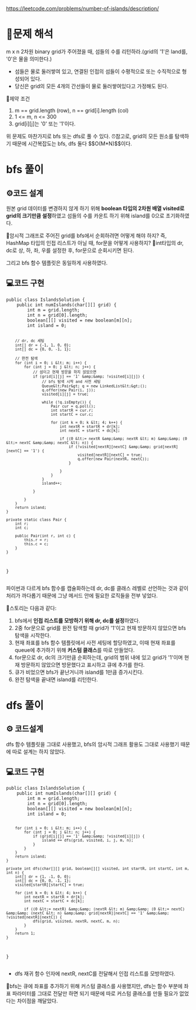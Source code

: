 <p><a href="https://leetcode.com/problems/number-of-islands/description/">https://leetcode.com/problems/number-of-islands/description/</a></p>
<h1 id="📜문제-해석">📜문제 해석</h1>
<p>m x n 2차원 binary grid가 주어졌을 때, 섬들의 수를 리턴하라.(grid의 '1'은 land를, '0'은 물을 의미한다.)</p>
<ul>
<li>섬들은 물로 둘러쌓여 있고, 연결된 인접의 섬들이 수평적으로 또는 수직적으로 형성되어 있다.</li>
<li>당신은 grid의 모든 4개의 간선들이 물로 둘러쌓여있다고 가정해도 된다.</li>
</ul>
<p>🚧제약 조건</p>
<ol>
<li>m == grid.length (row), n == grid[i].length (col)</li>
<li>1 &lt;= m, n &lt;= 300</li>
<li>grid[i][j]는 '0' 또는 '1'이다.</li>
</ol>
<p>위 문제도 마찬가지로 bfs 또는 dfs로 풀 수 있다.
⏰참고로, grid의 모든 원소를 탐색하기 때문에 시간복잡도는 bfs, dfs 둘다 $$O(M*N)$$이다.</p>
<h1 id="bfs-풀이">bfs 풀이</h1>
<h2 id="⚙️코드-설계">⚙️코드 설계</h2>
<p>원본 grid 데이터를 변경하지 않게 하기 위해 <strong>boolean 타입의 2차원 배열 visited로 grid의 크기만큼 설정</strong>하였고 섬들의 수를 카운트 하기 위해 island를 0으로 초기화하였다.</p>
<p>🤔암시적 그래프로 주어진 grid를 bfs에서 순회하려면 어떻게 해야 하지? 즉, HashMap 타입의 인접 리스트가 아닐 때, for문을 어떻게 사용하지?
🔨int타입의 dr, dc로 상, 하, 좌, 우를 설정한 후, for문으로 순회시키면 된다.</p>
<p>그리고 bfs 함수 템플릿은 동일하게 사용하였다.</p>
<h2 id="💻코드-구현">💻코드 구현</h2>
<pre><code class="language-java">public class IslandsSolution {
    public int numIslands(char[][] grid) {
        int m = grid.length;
        int n = grid[0].length;
        boolean[][] visited = new boolean[m][n];
        int island = 0;

        // dr, dc 세팅
        int[] dr = {-1, 1, 0, 0};
        int[] dc = {0, 0, -1, 1};

        // 완전 탐색
        for (int i = 0; i &lt; m; i++) {
            for (int j = 0; j &lt; n; j++) {
                // 섬이고 현재 방문을 하지 않았으면
                if (grid[i][j] == '1' &amp;&amp; !visited[i][j]) {
                    // bfs 탐색 시작 and 사전 세팅
                    Queue&lt;Pair&gt; q = new LinkedList&lt;&gt;();
                    q.offer(new Pair(i, j));
                    visited[i][j] = true;

                    while (!q.isEmpty()) {
                        Pair cur = q.poll();
                        int startR = cur.r;
                        int startC = cur.c;

                        for (int k = 0; k &lt; 4; k++) {
                            int nextR = startR + dr[k];
                            int nextC = startC + dc[k];

                            if ((0 &lt;= nextR &amp;&amp; nextR &lt; m) &amp;&amp; (0 &lt;= nextC &amp;&amp; nextC &lt; n)) {
                                if (!visited[nextR][nextC] &amp;&amp; grid[nextR][nextC] == '1') {
                                    visited[nextR][nextC] = true;
                                    q.offer(new Pair(nextR, nextC));
                                }

                            }
                        }
                    }
                    island++;

                }

            }
        }
        return island;
    }

    private static class Pair {
        int r;
        int c;

        public Pair(int r, int c) {
            this.r = r;
            this.c = c;
        }
    }

}</code></pre>
<p>파이썬과 다르게 bfs 함수를 캡슐화하는데 dr, dc를 클래스 레벨로 선언하는 것과 같이 처리가 까다롭기 때문에 그냥 메서드 안에 필요한 로직들을 전부 넣었다.</p>
<p>📖스토리는 다음과 같다:</p>
<ol>
<li>bfs에서 <strong>인접 리스트를 모방하기 위해 dr, dc를 설정</strong>하였다.</li>
<li>2중 for문으로 grid를 완전 탐색할 때 grid가 '1'이고 현재 방문하지 않았으면 bfs 탐색을 시작한다.</li>
<li>현재 좌표를 bfs 함수 템플릿에서 사전 세팅에 할당하였고, 이때 현재 좌표를 queue에 추가하기 위해 <strong>커스텀 클래스</strong>를 따로 만들었다.</li>
<li>for문으로 dr, dc의 크기만큼 순회하는데, grid의 범위 내에 있고 grid가 '1'이며 현재 방문하지 않았으면 방문했다고 표시하고 큐에 추가를 한다.</li>
<li>큐가 비었으면 bfs가 끝난거니까 island를 1만큼 증가시킨다.</li>
<li>완전 탐색을 끝내면 island를 리턴한다.</li>
</ol>
<h1 id="dfs-풀이">dfs 풀이</h1>
<h2 id="⚙️-코드설계">⚙️ 코드설계</h2>
<p>dfs 함수 템플릿을 그대로 사용했고, bfs의 암시적 그래프 활용도 그대로 사용했기 때문에 따로 설계는 하지 않았다.</p>
<h2 id="💻코드-구현-1">💻코드 구현</h2>
<pre><code class="language-java">public class IslandsSolution {
    public int numIslands(char[][] grid) {
        int m = grid.length;
        int n = grid[0].length;
        boolean[][] visited = new boolean[m][n];
        int island = 0;

        for (int i = 0; i &lt; m; i++) {
            for (int j = 0; j &lt; n; j++) {
                if (grid[i][j] == '1' &amp;&amp; !visited[i][j]) {
                    island += dfs(grid, visited, i, j, m, n);
                }
            }
        }
        return island;
    }

    private int dfs(char[][] grid, boolean[][] visited, int startR, int startC, int m, int n) {
        int[] dr = {1, -1, 0, 0};
        int[] dc = {0, 0, -1, 1};
        visited[startR][startC] = true;

        for (int k = 0; k &lt; 4; k++) {
            int nextR = startR + dr[k];
            int nextC = startC + dc[k];

            if ((0 &lt;= nextR) &amp;&amp; (nextR &lt; m) &amp;&amp; (0 &lt;= nextC) &amp;&amp; (nextC &lt; n) &amp;&amp; grid[nextR][nextC] == '1' &amp;&amp; !visited[nextR][nextC]) {
                dfs(grid, visited, nextR, nextC, m, n);
            }
        }
        return 1;
    }

}</code></pre>
<ul>
<li>dfs 재귀 함수 인자에 nextR, nextC를 전달해서 인접 리스트를 모방하였다.</li>
</ul>
<p>📝bfs는 큐에 좌표를 추가하기 위해 커스텀 클래스를 사용했지만, dfs는 함수 부분에 좌표 파라미터를 그대로 전달만 하면 되기 때문에 따로 커스텀 클래스를 만들 필요가 없었다는 차이점을 깨달았다.</p>